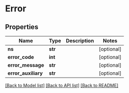 # Error

## Properties
Name | Type | Description | Notes
------------ | ------------- | ------------- | -------------
**ns** | **str** |  | [optional] 
**error_code** | **int** |  | [optional] 
**error_message** | **str** |  | [optional] 
**error_auxiliary** | **str** |  | [optional] 

[[Back to Model list]](../README.md#documentation-for-models) [[Back to API list]](../README.md#documentation-for-api-endpoints) [[Back to README]](../README.md)


